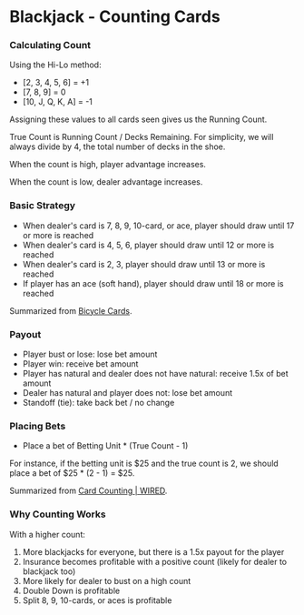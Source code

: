# Blackjack - Counting Cards

### Calculating Count

Using the Hi-Lo method:
- [2, 3, 4, 5, 6] = +1
- [7, 8, 9] = 0
- [10, J, Q, K, A] = -1

Assigning these values to all cards seen gives us the Running Count.

True Count is Running Count / Decks Remaining. For simplicity, we will always divide by 4, the total number of decks in the shoe.

When the count is high, player advantage increases.

When the count is low, dealer advantage increases.

### Basic Strategy

- When dealer's card is 7, 8, 9, 10-card, or ace, player should draw until 17 or more is reached
- When dealer's card is 4, 5, 6, player should draw until 12 or more is reached
- When dealer's card is 2, 3, player should draw until 13 or more is reached
- If player has an ace (soft hand), player should draw until 18 or more is reached

Summarized from [Bicycle Cards](https://bicyclecards.com/how-to-play/blackjack/).

### Payout
- Player bust or lose: lose bet amount
- Player win: receive bet amount
- Player has natural and dealer does not have natural: receive 1.5x of bet amount
- Dealer has natural and player does not: lose bet amount
- Standoff (tie): take back bet / no change

### Placing Bets

- Place a bet of Betting Unit * (True Count - 1)

For instance, if the betting unit is $25 and the true count is 2, we should place a bet of $25 * (2 - 1) = $25. 

Summarized from [Card Counting | WIRED](https://www.youtube.com/watch?v=G_So72lFNIU).

### Why Counting Works

With a higher count:

1. More blackjacks for everyone, but there is a 1.5x payout for the player
2. Insurance becomes profitable with a positive count (likely for dealer to blackjack too)
3. More likely for dealer to bust on a high count
4. Double Down is profitable
5. Split 8, 9, 10-cards, or aces is profitable
